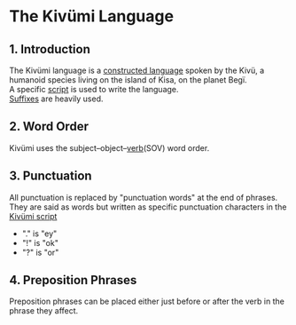 # The Kivümi Language

## 1. Introduction

The Kivümi language is a [constructed language](https://en.wikipedia.org/wiki/Constructed_language) spoken by the Kivü, a humanoid species living on the island of Kisa, on the planet Begï.  
A specific [script](Script.md) is used to write the language.  
[Suffixes](Suffixes.md) are heavily used.  

## 2. Word Order

Kivümi uses the subject–object–[verb](<Verbs & Conjugation.md>)(SOV) word order.

## 3. Punctuation

All punctuation is replaced by "punctuation words" at the end of phrases.  
They are said as words but written as specific punctuation characters in the [Kivümi script](Script.md)  
- "." is "ey"  
- "!" is "ok"  
- "?" is "or"  

## 4. Preposition Phrases

Preposition phrases can be placed either just before or after the verb in the phrase they affect.  

